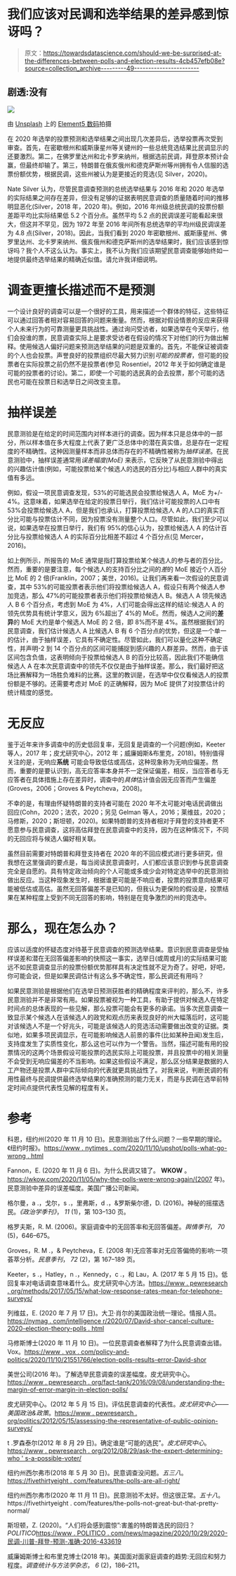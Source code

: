 # 我们应该对民调和选举结果的差异感到惊讶吗？

> 原文：<https://towardsdatascience.com/should-we-be-surprised-at-the-differences-between-polls-and-election-results-4cb457efb08e?source=collection_archive---------49----------------------->

## 剧透:没有

![](img/bd71c1ec7287ce4c59009da4950404f5.png)

由 [Unsplash](https://unsplash.com?utm_source=medium&utm_medium=referral) 上的 [Element5 数码](https://unsplash.com/@element5digital?utm_source=medium&utm_medium=referral)拍摄

在 2020 年选举的投票预测和选举结果之间出现几次差异后，选举投票再次受到审查。首先，在密歇根州和威斯康星州等关键州的一些总统竞选结果比民调显示的还要激烈。第二，在佛罗里达州和北卡罗来纳州，根据选前民调，拜登原本预计会赢，但最终却输了。第三，特朗普在俄亥俄州和德克萨斯州等州拥有令人信服的选票份额优势，根据民调，这些州被认为是更接近的竞选(见 Silver，2020)。

Nate Silver 认为，尽管民意调查预测的总统选举结果与 2016 年和 2020 年选举的实际结果之间存在差异，但没有足够的证据表明民意调查的质量随着时间的推移明显恶化(Silver，2018 年，2020 年)。例如，2016 年州级总统民调的投票份额差距平均比实际结果低 5.2 个百分点。虽然平均 5.2 点的民调误差可能看起来很大，但这并不罕见，因为 1972 年至 2016 年间所有总统选举的平均州级民调误差为 4.8 点(Silver，2018)。因此，当我们看到 2020 年密歇根州、威斯康星州、佛罗里达州、北卡罗来纳州、俄亥俄州和德克萨斯州的选举结果时，我们应该感到惊讶吗？我个人不这么认为。事实上，我不认为我们应该期望民意调查能够始终如一地提供最终选举结果的精确近似值。请允许我详细说明。

# 调查更擅长描述而不是预测

一个设计良好的调查可以是一个很好的工具，用来描述一个群体的特征，这些特征可以通过回答者相对容易回答的问题来衡量。然而，根据对假设情景的反应来获得个人未来行为的可靠测量更具挑战性。通过询问受访者，如果选举在今天举行，他们会投谁的票，民意调查实际上是要求受访者在假设的情况下对他们的行为做出解释。使用候选人偏好问题来预测选举结果的问题是双重的。首先，不能保证被调查的个人也会投票。声誉良好的投票组织尽最大努力识别*可能的投票者*，但可能的投票者在实际投票之前仍然不是投票者(参见 Rosentiel，2012 年关于如何确定谁是可能的投票者的讨论)。第二，即使一个可能的选民真的会去投票，那个可能的选民也可能在投票日和选举日之间改变主意。

# 抽样误差

民意测验是在给定的时间范围内对样本进行的调查。因为样本只是总体中的一部分，所以样本值在多大程度上代表了更广泛总体中的潜在真实值，总是存在一定程度的不精确性。这种因测量样本而非总体而存在的不精确性被称为*抽样误差*。在民意测验中，抽样误差通常用*误差幅度(MoE)* 来表示，它反映了从民意测验中得出的兴趣估计值(例如，可能投票给某个候选人的选民的百分比)与相应人群中的真实值有多远。

例如，假设一项民意调查发现，53%的可能选民会投票给候选人 A，MoE 为+/- 4%。这意味着，如果选举在给定的投票日举行，我们估计可能投票的人口中有 53%会投票给候选人 A，但是我们也承认，打算投票给候选人 A 的人口的真实百分比可能与投票估计不同，因为投票没有测量整个人口。尽管如此，我们至少可以说，如果选举在投票日举行，我们有 95%的信心认为，投票给候选人 A 的估计百分比与投票给候选人 A 的实际百分比相差不超过 4 个百分点(见 Mercer，2016)。

如上例所示，所报告的 MoE 通常是指打算投票给某个候选人的参与者的百分比。然而，重要的是要注意，每个候选人的支持百分比之间的*差*的 MoE 接近个人百分比 MoE 的 2 倍(Franklin，2007；美世，2016)。让我们再来看一次假设的民意调查，其中 53%的可能投票者表示他们将投票给候选人 A，假设只有两个候选人参加竞选，那么 47%的可能投票者表示他们将投票给候选人 B。候选人 A 领先候选人 B 6 个百分点，考虑到 MoE 为 4%，人们可能会得出这样的结论:候选人 A 的领先优势具有统计学意义，因为 6%超出了 4%的 MoE。然而，候选人之间的**差异**的 MoE 大约是单个候选人 MoE 的 2 倍，即 8%而不是 4%。虽然根据我们的民意调查，我们估计候选人 A 比候选人 B 有 6 个百分点的优势，但这是一个单一的估计，由于抽样误差，它具有不确定性。尽管如此，我们可以量化这种不确定性，并声明-2 到 14 个百分点的区间可能捕捉到感兴趣的人群差异。然而，由于该区间包含负值，这表明倾向于投票给候选人 B 的百分比较高，因此我们不能确信候选人 A 在本次民意调查中的领先不仅仅是由于抽样误差。那么，我们最好把这场比赛解释为一场胜负难料的比赛。这里的教训是，在选举中仅仅看候选人的投票份额是不够的。还需要考虑对 MoE 的正确解释，因为 MoE 提供了对投票估计的统计精度的感觉。

# 无反应

鉴于近年来许多调查中的历史低回复率，无回复是调查的一个问题(例如，Keeter 等人，2017 年；皮尤研究中心，2012 年；威廉姆斯&布里克，2018)。特别值得关注的是，无响应**系统** 可能会导致低估或高估，这种现象称为无响应偏差。然而，重要的是要认识到，高无应答率本身并不一定保证偏差，相反，当应答者与无应答者在具体措施上存在差异时，调查中的*具体*估计值会因无应答而产生偏差(Groves，2006；Groves & Peytcheva，2008)。

不幸的是，有理由怀疑特朗普的支持者可能在 2020 年不太可能对电话民调做出回应(Cohn，2020；法农，2020；另见 Gelman 等人，2016；莱维兹，2020；马修斯，2020；斯坦顿，2020)。如果特朗普的支持者相对于拜登的支持者更不愿意参与民意调查，这将高估拜登在民意调查中的支持，因为在这种情况下，不同的无回应将与候选人偏好相关联。

虽然目前需要对特朗普和拜登支持者在 2020 年的不回应模式进行更多研究，但我想在这里强调的要点是，每当阅读民意调查时，人们都应该意识到参与民意调查完全是自愿的。具有特定政治倾向的个人可能或多或少会对特定选举中的民意测验做出反应。当这种现象发生时，根据谁更可能是不响应者，投票的投票意向结果可能被低估或高估。虽然无回答偏差不是已知的，但我认为更保险的假设是，投票结果在某种程度上受到不同无回答的影响，特别是在竞争激烈的州的竞选中。

# 那么，现在怎么办？

应该以适度的怀疑态度对待基于民意调查的预测选举结果。意识到民意调查是受抽样误差和潜在无回答偏差影响的快照这一事实，选举日(或周或月)的实际结果可能远不如民意调查显示的投票份额优势那样具有决定性就不足为奇了。好吧，好吧，你可能会说，但是如果民调估计有这么多不确定性，那么民调还有用吗？

如果民意测验是根据他们在选举日预测获胜者的精确程度来评判的，那么不，许多民意测验并不是非常有用。如果投票被视为一种工具，有助于提供对候选人在特定时间点的总体表现的一些见解，那么投票可能会有更多的承诺。当多次民意调查一致显示某个候选人在该候选人的政党和观点历来表现良好的州大幅落后时，这可能对该候选人不是一个好兆头，可能是该候选人的竞选活动需要做出改变的证据。类似地，如果多项民调显示，在可能影响候选人前景的事件(比如某种丑闻)发生后，支持度发生了实质性变化，那么这也可以作为一个警告。当然，描述可能有用的投票情况的这两个场景假设可能投票的选民实际上可能投票，并且投票中的相关测量不会受到无响应偏差的不当影响。如果这些假设不满足，那么区分结果是数据的人工产物还是投票人群中实际倾向的代表就更具挑战性了。对我来说，判断民调的有用性最终与民调提供最终选举结果的准确预测的能力无关，而是与民调在选举前特定时间点提供代表性见解的程度有关。

# 参考

科恩，纽约州(2020 年 11 月 10 日)。民意测验出了什么问题？一些早期的理论。《纽约时报》。[https://www . nytimes . com/2020/11/10/upshot/polls-what-go-wrong . html](https://www.nytimes.com/2020/11/10/upshot/polls-what-went-wrong.html)

Fannon，E. (2020 年 11 月 6 日)。为什么民调又错了。 **WKOW** 。https://wkow.com/2020/11/05/why-the-polls-were-wrong-again/(2007 年)。民意测验中差异的误差幅度。美国广播公司新闻。

格尔曼，a .，戈尔，s .，里弗斯，d .，&罗斯柴尔德，D. (2016)。神秘的摇摆选民。*《政治学季刊》*， *11* (1)，第 103–130 页。

格罗夫斯，R. M. (2006)。家庭调查中的无回答率和无回答偏差。*舆情季刊*， *70* (5)，646–675。

Groves，R. M .，& Peytcheva，E. (2008 年)无应答率对无应答偏倚的影响:一项荟萃分析。*民意季刊*， *72* (2)，第 167–189 页。

Keeter，s .，Hatley，n .，Kennedy，c .，和 Lau，A. (2017 年 5 月 15 日)。低回复率对电话调查意味着什么。皮尤研究中心方法。[https://www . pewresearch . org/methods/2017/05/15/what-low-response-rates-mean-for-telephone-surveys/](https://www.pewresearch.org/methods/2017/05/15/what-low-response-rates-mean-for-telephone-surveys/)

列维兹，E. (2020 年 7 月 17 日)。大卫·肖尔的美国政治统一理论。情报人员。[https://nymag . com/intelligence r/2020/07/David-shor-cancel-culture-2020-election-theory-polls . html](https://nymag.com/intelligencer/2020/07/david-shor-cancel-culture-2020-election-theory-polls.html)

马修斯博士(2020 年 11 月 10 日)。一位民意调查者解释了为什么民意调查出错。Vox。[https://www . vox . com/policy-and-politics/2020/11/10/21551766/election-polls-results-error-David-shor](https://www.vox.com/policy-and-politics/2020/11/10/21551766/election-polls-results-wrong-david-shor)

美世公司(2016 年)。了解选举民意调查的误差幅度。皮尤研究中心。[https://www . pewresearch . org/fact-tank/2016/09/08/understanding-the-margin-of-error-margin-in-election-polls/](https://www.pewresearch.org/fact-tank/2016/09/08/understanding-the-margin-of-error-in-election-polls/)

皮尤研究中心。(2012 年 5 月 15 日)。评估民意调查的代表性。*皮尤研究中心——美国政治&政策*。[https://www . pewresearch . org/politics/2012/05/15/assessing-the-representative-of-public-opinion-surveys/](https://www.pewresearch.org/politics/2012/05/15/assessing-the-representativeness-of-public-opinion-surveys/)

t .罗森泰尔(2012 年 8 月 29 日)。确定谁是“可能的选民”。*皮尤研究中心*。[https://www . pewresearch . org/2012/08/29/ask-the-expert-determining-who ' s-a-possible-voter/](https://www.pewresearch.org/2012/08/29/ask-the-expert-determining-who-is-a-likely-voter/)

纽约州西尔弗市(2018 年 5 月 30 日)。民意调查没问题。*五三八*。[https://fivethirtyeight . com/features/the-polls-are-all-right/](https://fivethirtyeight.com/features/the-polls-are-all-right/)

纽约州西尔弗市(2020 年 11 月 11 日)。民意测验不太好。但这很正常。*五十八*。https://fivethirtyeight . com/features/the-polls-not-great-but-that-pretty-normal/

斯坦顿，Z. (2020)。“人们将会感到震惊”:害羞的特朗普选民的回归？*POLITICO*[https://www . POLITICO . com/news/magazine/2020/10/29/2020-民调-川普-拜登-预测-准确-2016-433619](https://www.politico.com/news/magazine/2020/10/29/2020-polls-trump-biden-prediction-accurate-2016-433619)

威廉姆斯博士和布里克博士(2018 年)。美国面对面家庭调查的趋势:无回应和努力程度。*调查统计与方法学杂志*， *6* (2)，186–211。